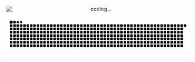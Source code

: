 <p align="center">
  <img src="https://cdn.jsdelivr.net/gh/cuikeyao/cdn/static/gif/coding.gif" alt="coding..." style="display: block; margin: 0 auto; " />
</p>

<p align="center">
  <img src="https://raw.githubusercontent.com/cuikeyao/cuikeyao/output/github-contribution-grid-snake.svg" alt="coding..." style="display: block; margin: 0 auto; " />
</p>
